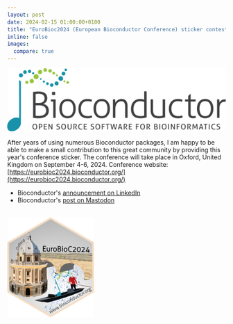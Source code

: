 ```yaml
---
layout: post
date: 2024-02-15 01:00:00+0100
title: "EuroBioc2024 (European Bioconductor Conference) sticker contest winner"
inline: false
images:
  compare: true
---
```



<img src="/assets/img/bioconductor.jpg" width="600">

<br>

After years of using numerous Bioconductor packages, I am happy to be able to make a small contribution to this great community by providing this year's conference sticker. The conference will take place in Oxford, United Kingdom on September 4-6, 2024. Conference website: [https://eurobioc2024.bioconductor.org/](https://eurobioc2024.bioconductor.org/)  

- Bioconductor's [announcement on LinkedIn](https://www.linkedin.com/posts/bioconductor_eurobioc2024-openscience-bioinformatics-activity-7163867659518877696-k1t_?utm_source=share&utm_medium=member_desktop)  
- Bioconductor's [post on Mastodon](https://genomic.social/@bioconductor/111935430783288943)  

<br>

<img src="/assets/img/eurobioc2024_winning_sticker.png" width="200">

